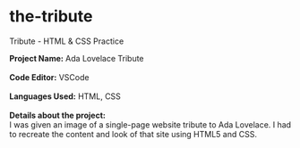 # the-tribute
Tribute - HTML &amp; CSS Practice


**Project Name:** Ada Lovelace Tribute <br> <br>
**Code Editor:** VSCode <br> <br>
**Languages Used:** HTML, CSS <br> <br>
**Details about the project:** <br>
I was given an image of a single-page website tribute to Ada Lovelace. I had to recreate the content and look of that site using HTML5 and CSS.
